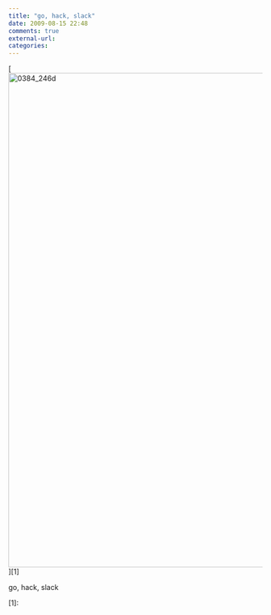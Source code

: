 ```yaml
---
title: "go, hack, slack"
date: 2009-08-15 22:48
comments: true
external-url:
categories:
---
```

[<img src="http://0.asset.soup.io/asset/0426/0384_246d.jpeg" width="1470" height="980" alt="0384_246d" />][1]

go, hack, slack

  [1]:

